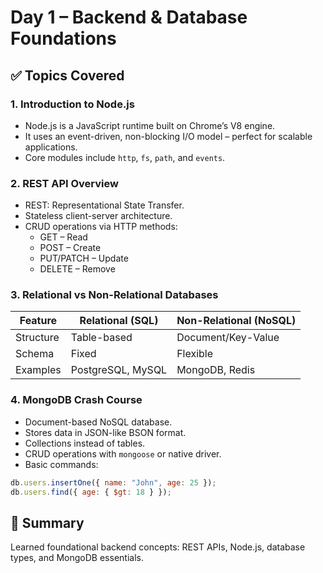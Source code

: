 # Day 1 – Backend & Database Foundations

## ✅ Topics Covered

### 1. Introduction to Node.js
- Node.js is a JavaScript runtime built on Chrome’s V8 engine.
- It uses an event-driven, non-blocking I/O model – perfect for scalable applications.
- Core modules include `http`, `fs`, `path`, and `events`.

### 2. REST API Overview
- REST: Representational State Transfer.
- Stateless client-server architecture.
- CRUD operations via HTTP methods:
  - GET – Read
  - POST – Create
  - PUT/PATCH – Update
  - DELETE – Remove

### 3. Relational vs Non-Relational Databases
| Feature | Relational (SQL) | Non-Relational (NoSQL) |
|--------|------------------|------------------------|
| Structure | Table-based | Document/Key-Value |
| Schema | Fixed | Flexible |
| Examples | PostgreSQL, MySQL | MongoDB, Redis |

### 4. MongoDB Crash Course
- Document-based NoSQL database.
- Stores data in JSON-like BSON format.
- Collections instead of tables.
- CRUD operations with `mongoose` or native driver.
- Basic commands:
```js
db.users.insertOne({ name: "John", age: 25 });
db.users.find({ age: { $gt: 18 } });
```

## 🔁 Summary
Learned foundational backend concepts: REST APIs, Node.js, database types, and MongoDB essentials.
